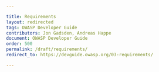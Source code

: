 ```yaml
---

title: Requirements
layout: redirected
tags: OWASP Developer Guide
contributors: Jon Gadsden, Andreas Happe
document: OWASP Developer Guide
order: 500
permalink: /draft/requirements/
redirect_to: https://devguide.owasp.org/03-requirements/

---
```

